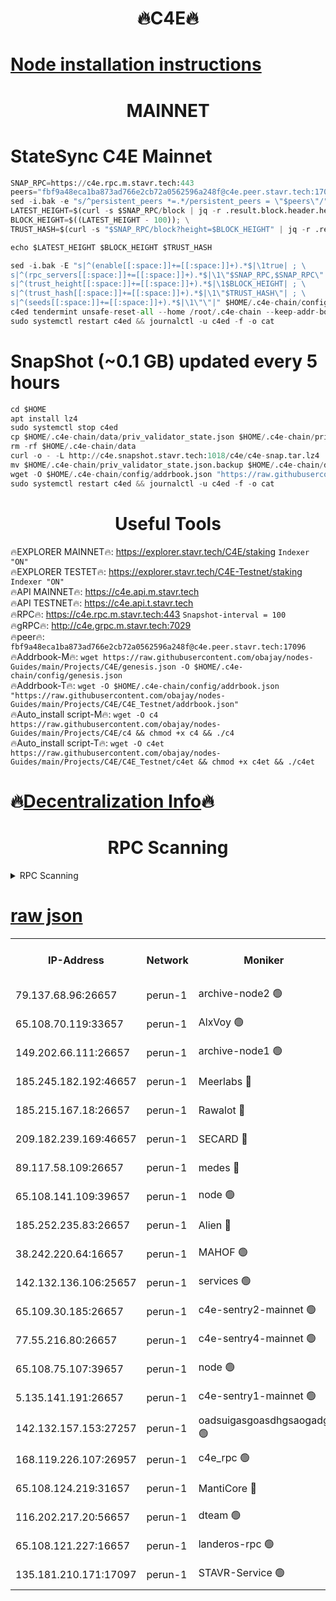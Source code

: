 <h1 align="center"> 🔥C4E🔥</h1>

[Node installation instructions](https://github.com/obajay/nodes-Guides/tree/main/Projects/C4E)
=

<h1 align="center"> MAINNET</h1>

# StateSync C4E Mainnet
```python
SNAP_RPC=https://c4e.rpc.m.stavr.tech:443
peers="fbf9a48eca1ba873ad766e2cb72a0562596a248f@c4e.peer.stavr.tech:17096"
sed -i.bak -e "s/^persistent_peers *=.*/persistent_peers = \"$peers\"/" $HOME/.c4e-chain/config/config.toml
LATEST_HEIGHT=$(curl -s $SNAP_RPC/block | jq -r .result.block.header.height); \
BLOCK_HEIGHT=$((LATEST_HEIGHT - 100)); \
TRUST_HASH=$(curl -s "$SNAP_RPC/block?height=$BLOCK_HEIGHT" | jq -r .result.block_id.hash)

echo $LATEST_HEIGHT $BLOCK_HEIGHT $TRUST_HASH

sed -i.bak -E "s|^(enable[[:space:]]+=[[:space:]]+).*$|\1true| ; \
s|^(rpc_servers[[:space:]]+=[[:space:]]+).*$|\1\"$SNAP_RPC,$SNAP_RPC\"| ; \
s|^(trust_height[[:space:]]+=[[:space:]]+).*$|\1$BLOCK_HEIGHT| ; \
s|^(trust_hash[[:space:]]+=[[:space:]]+).*$|\1\"$TRUST_HASH\"| ; \
s|^(seeds[[:space:]]+=[[:space:]]+).*$|\1\"\"|" $HOME/.c4e-chain/config/config.toml
c4ed tendermint unsafe-reset-all --home /root/.c4e-chain --keep-addr-book
sudo systemctl restart c4ed && journalctl -u c4ed -f -o cat
```
# SnapShot (~0.1 GB) updated every 5 hours
```python
cd $HOME
apt install lz4
sudo systemctl stop c4ed
cp $HOME/.c4e-chain/data/priv_validator_state.json $HOME/.c4e-chain/priv_validator_state.json.backup
rm -rf $HOME/.c4e-chain/data
curl -o - -L http://c4e.snapshot.stavr.tech:1018/c4e/c4e-snap.tar.lz4 | lz4 -c -d - | tar -x -C $HOME/.c4e-chain --strip-components 2
mv $HOME/.c4e-chain/priv_validator_state.json.backup $HOME/.c4e-chain/data/priv_validator_state.json
wget -O $HOME/.c4e-chain/config/addrbook.json "https://raw.githubusercontent.com/obajay/nodes-Guides/main/Projects/C4E/addrbook.json"
sudo systemctl restart c4ed && journalctl -u c4ed -f -o cat
```
 <h1 align="center"> Useful Tools</h1>

🔥EXPLORER MAINNET🔥:  https://explorer.stavr.tech/C4E/staking            `Indexer "ON"` \
🔥EXPLORER TESTET🔥:   https://explorer.stavr.tech/C4E-Testnet/staking     `Indexer "ON"` \
🔥API MAINNET🔥:       https://c4e.api.m.stavr.tech \
🔥API TESTNET🔥:       https://c4e.api.t.stavr.tech \
🔥RPC🔥:               https://c4e.rpc.m.stavr.tech:443                  `Snapshot-interval = 100` \
🔥gRPC🔥:              http://c4e.grpc.m.stavr.tech:7029 \
🔥peer🔥:              `fbf9a48eca1ba873ad766e2cb72a0562596a248f@c4e.peer.stavr.tech:17096` \
🔥Addrbook-M🔥:    ```wget https://raw.githubusercontent.com/obajay/nodes-Guides/main/Projects/C4E/genesis.json -O $HOME/.c4e-chain/config/genesis.json``` \
🔥Addrbook-T🔥:    ```wget -O $HOME/.c4e-chain/config/addrbook.json "https://raw.githubusercontent.com/obajay/nodes-Guides/main/Projects/C4E/C4E_Testnet/addrbook.json"``` \
🔥Auto_install script-M🔥: ```wget -O c4 https://raw.githubusercontent.com/obajay/nodes-Guides/main/Projects/C4E/c4 && chmod +x c4 && ./c4``` \
🔥Auto_install script-T🔥: ```wget -O c4et https://raw.githubusercontent.com/obajay/nodes-Guides/main/Projects/C4E/C4E_Testnet/c4et && chmod +x c4et && ./c4et```

🔥[Decentralization Info](https://github.com/obajay/StateSync-snapshots/tree/main/Projects/C4E/Decentralization)🔥
=

<h1 align="center"> RPC Scanning</h1>

<details>
<summary>RPC Scanning</summary>

<h2 align="center"> We scan nodes in real time every 4 hours. And we provide the final result of RPC endpoints.
We cannot influence the operation of these nodes in any way. </h2>


```python
If Voting Power is higher than 0 --> then the Node is a validator of the network and may be subject to attack and be a potential threat to the chain.
```
```python
We marked such validators with a red symbol
```

</details>

[raw json](https://rpc-check.c4e.stavr.tech/c4e/rpc-c4e-result.json)
=



<table><tr><th>IP-Address</th><th>Network</th><th>Moniker</th><th>Latest Block Height</th><th>Earliest Block Height</th><th>Catching Up</th><th>Tx Index</th><th>Voting Power</th><th>Scan Time</th></tr><tr><td>79.137.68.96:26657</td><td>perun-1</td><td>archive-node2 🟢</td><td>7720208</td><td>1</td><td>False</td><td>on</td><td>0</td><td>2024-03-24T08:17:24.850750260UTC</td></tr><tr><td>65.108.70.119:33657</td><td>perun-1</td><td>AlxVoy 🟢</td><td>7720214</td><td>1</td><td>False</td><td>on</td><td>0</td><td>2024-03-24T08:17:39.240923779UTC</td></tr><tr><td>149.202.66.111:26657</td><td>perun-1</td><td>archive-node1 🟢</td><td>7720217</td><td>1</td><td>False</td><td>on</td><td>0</td><td>2024-03-24T08:17:55.486286795UTC</td></tr><tr><td>185.245.182.192:46657</td><td>perun-1</td><td>Meerlabs 🔴</td><td>7720217</td><td>1051501</td><td>False</td><td>on</td><td>344615</td><td>2024-03-24T08:18:00.506395094UTC</td></tr><tr><td>185.215.167.18:26657</td><td>perun-1</td><td>Rawalot 🔴</td><td>7720219</td><td>1090501</td><td>False</td><td>on</td><td>450091</td><td>2024-03-24T08:18:11.240995946UTC</td></tr><tr><td>209.182.239.169:46657</td><td>perun-1</td><td>SECARD 🔴</td><td>7720216</td><td>2616101</td><td>False</td><td>off</td><td>749308</td><td>2024-03-24T08:17:50.852330989UTC</td></tr><tr><td>89.117.58.109:26657</td><td>perun-1</td><td>medes 🔴</td><td>7720219</td><td>2826001</td><td>False</td><td>off</td><td>891025</td><td>2024-03-24T08:18:06.903146441UTC</td></tr><tr><td>65.108.141.109:39657</td><td>perun-1</td><td>node 🟢</td><td>7720212</td><td>5303301</td><td>False</td><td>on</td><td>0</td><td>2024-03-24T08:17:27.184927500UTC</td></tr><tr><td>185.252.235.83:26657</td><td>perun-1</td><td>Alien 🔴</td><td>7720217</td><td>6502501</td><td>False</td><td>on</td><td>648215</td><td>2024-03-24T08:17:55.750009293UTC</td></tr><tr><td>38.242.220.64:16657</td><td>perun-1</td><td>MAHOF 🟢</td><td>7720216</td><td>6885501</td><td>False</td><td>on</td><td>0</td><td>2024-03-24T08:17:53.174537928UTC</td></tr><tr><td>142.132.136.106:25657</td><td>perun-1</td><td>services 🟢</td><td>7720214</td><td>7012001</td><td>False</td><td>on</td><td>0</td><td>2024-03-24T08:17:41.797502560UTC</td></tr><tr><td>65.109.30.185:26657</td><td>perun-1</td><td>c4e-sentry2-mainnet 🟢</td><td>7720217</td><td>7284001</td><td>False</td><td>on</td><td>0</td><td>2024-03-24T08:18:00.215930491UTC</td></tr><tr><td>77.55.216.80:26657</td><td>perun-1</td><td>c4e-sentry4-mainnet 🟢</td><td>7720214</td><td>7297001</td><td>False</td><td>on</td><td>0</td><td>2024-03-24T08:17:38.931003237UTC</td></tr><tr><td>65.108.75.107:39657</td><td>perun-1</td><td>node 🟢</td><td>7720214</td><td>7300001</td><td>False</td><td>on</td><td>0</td><td>2024-03-24T08:17:42.124555724UTC</td></tr><tr><td>5.135.141.191:26657</td><td>perun-1</td><td>c4e-sentry1-mainnet 🟢</td><td>7720211</td><td>7300501</td><td>False</td><td>on</td><td>0</td><td>2024-03-24T08:17:24.027977951UTC</td></tr><tr><td>142.132.157.153:27257</td><td>perun-1</td><td>oadsuigasgoasdhgsaogadg 🟢</td><td>7720211</td><td>7574001</td><td>False</td><td>on</td><td>0</td><td>2024-03-24T08:17:21.741698477UTC</td></tr><tr><td>168.119.226.107:26957</td><td>perun-1</td><td>c4e_rpc 🟢</td><td>7720213</td><td>7620213</td><td>False</td><td>on</td><td>0</td><td>2024-03-24T08:17:32.197743902UTC</td></tr><tr><td>65.108.124.219:31657</td><td>perun-1</td><td>MantiCore 🔴</td><td>7720214</td><td>7620214</td><td>False</td><td>off</td><td>729991</td><td>2024-03-24T08:17:38.617799670UTC</td></tr><tr><td>116.202.217.20:56657</td><td>perun-1</td><td>dteam 🟢</td><td>7720211</td><td>7660701</td><td>False</td><td>on</td><td>0</td><td>2024-03-24T08:17:24.546036261UTC</td></tr><tr><td>65.108.121.227:16657</td><td>perun-1</td><td>landeros-rpc 🟢</td><td>7720211</td><td>7716001</td><td>False</td><td>on</td><td>0</td><td>2024-03-24T08:17:24.333209258UTC</td></tr><tr><td>135.181.210.171:17097</td><td>perun-1</td><td>STAVR-Service 🟢</td><td>7720214</td><td>7717501</td><td>False</td><td>on</td><td>0</td><td>2024-03-24T08:17:42.438175550UTC</td></tr></table>
